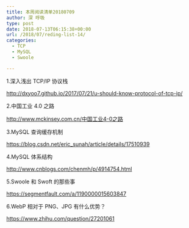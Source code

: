 ```yaml
---
title: 本周阅读清单20180709
author: 深 呼吸
type: post
date: 2018-07-13T06:15:38+00:00
url: /2018/07/reding-list-14/
categories:
  - TCP
  - MySQL
  - Swoole

---
```

1.深入浅出 TCP/IP 协议栈
  
<a href="http://dxyoo7.github.io/2017/07/21/u-should-know-protocol-of-tcp-ip/" target="_blank" rel="noopener nofollow">http://dxyoo7.github.io/2017/07/21/u-should-know-protocol-of-tcp-ip/</a>

2.中国工业 4.0 之路
  
<a href="http://www.mckinsey.com.cn/%E4%B8%AD%E5%9B%BD%E5%B7%A5%E4%B8%9A4-0%E4%B9%8B%E8%B7%AF/" target="_blank" rel="noopener nofollow">http://www.mckinsey.com.cn/中国工业4-0之路</a>

3.MySQL 查询缓存机制
  
<a href="https://blog.csdn.net/eric_sunah/article/details/17510939" target="_blank" rel="noopener nofollow">https://blog.csdn.net/eric_sunah/article/details/17510939</a>

4.MySQL 体系结构
  
<a href="http://www.cnblogs.com/chenmh/p/4914754.html" target="_blank" rel="noopener nofollow">http://www.cnblogs.com/chenmh/p/4914754.html</a>
  
5.Swoole 和 Swoft 的那些事
  
<a href="https://segmentfault.com/a/1190000015603847" target="_blank" rel="noopener nofollow">https://segmentfault.com/a/1190000015603847</a>

6.WebP 相对于 PNG、JPG 有什么优势？
  
<a href="https://www.zhihu.com/question/27201061" target="_blank" rel="noopener nofollow">https://www.zhihu.com/question/27201061</a>